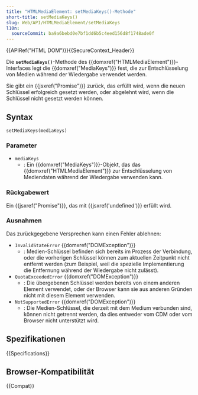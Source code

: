 ```yaml
---
title: "HTMLMediaElement: setMediaKeys()-Methode"
short-title: setMediaKeys()
slug: Web/API/HTMLMediaElement/setMediaKeys
l10n:
  sourceCommit: ba9a6bebd0e7bf1dd6b5c4eed156d8f1748ade0f
---
```


{{APIRef("HTML DOM")}}{{SecureContext_Header}}

Die **`setMediaKeys()`**-Methode des {{domxref("HTMLMediaElement")}}-Interfaces legt die {{domxref("MediaKeys")}} fest, die zur Entschlüsselung von Medien während der Wiedergabe verwendet werden.

Sie gibt ein {{jsxref("Promise")}} zurück, das erfüllt wird, wenn die neuen Schlüssel erfolgreich gesetzt werden, oder abgelehnt wird, wenn die Schlüssel nicht gesetzt werden können.

## Syntax

```js-nolint
setMediaKeys(mediaKeys)
```

### Parameter

- `mediaKeys`
  - : Ein {{domxref("MediaKeys")}}-Objekt, das das {{domxref("HTMLMediaElement")}} zur Entschlüsselung von Mediendaten während der Wiedergabe verwenden kann.

### Rückgabewert

Ein {{jsxref("Promise")}}, das mit {{jsxref('undefined')}} erfüllt wird.

### Ausnahmen

Das zurückgegebene Versprechen kann einen Fehler ablehnen:

- `InvalidStateError` {{domxref("DOMException")}}
  - : Medien-Schlüssel befinden sich bereits im Prozess der Verbindung, oder die vorherigen Schlüssel können zum aktuellen Zeitpunkt nicht entfernt werden (zum Beispiel, weil die spezielle Implementierung die Entfernung während der Wiedergabe nicht zulässt).
- `QuotaExceededError` {{domxref("DOMException")}}
  - : Die übergebenen Schlüssel werden bereits von einem anderen Element verwendet, oder der Browser kann sie aus anderen Gründen nicht mit diesem Element verwenden.
- `NotSupportedError` {{domxref("DOMException")}}
  - : Die Medien-Schlüssel, die derzeit mit dem Medium verbunden sind, können nicht getrennt werden, da dies entweder vom CDM oder vom Browser nicht unterstützt wird.

## Spezifikationen

{{Specifications}}

## Browser-Kompatibilität

{{Compat}}
